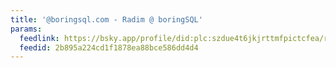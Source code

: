 ```yaml
---
title: '@boringsql.com - Radim @ boringSQL'
params:
  feedlink: https://bsky.app/profile/did:plc:szdue4t6jkjrttmfpictcfea/rss
  feedid: 2b895a224cd1f1878ea88bce586dd4d4
---
```

